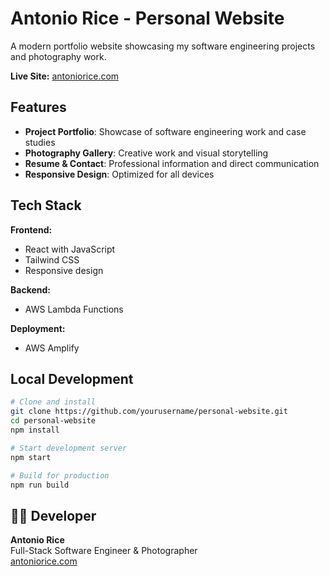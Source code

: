 # Antonio Rice - Personal Website

A modern portfolio website showcasing my software engineering projects and photography work.

**Live Site:** [antoniorice.com](https://www.antoniorice.com)

## Features

- **Project Portfolio**: Showcase of software engineering work and case studies
- **Photography Gallery**: Creative work and visual storytelling
- **Resume & Contact**: Professional information and direct communication
- **Responsive Design**: Optimized for all devices

## Tech Stack

**Frontend:**

- React with JavaScript
- Tailwind CSS
- Responsive design

**Backend:**

- AWS Lambda Functions

**Deployment:**

- AWS Amplify

## Local Development

```bash
# Clone and install
git clone https://github.com/yourusername/personal-website.git
cd personal-website
npm install

# Start development server
npm start

# Build for production
npm run build
```

## 👨‍💻 Developer

**Antonio Rice**  
Full-Stack Software Engineer & Photographer  
[antoniorice.com](https://www.antoniorice.com)
